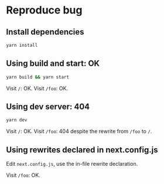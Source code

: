 # Reproduce bug

## Install dependencies

```bash
yarn install
```

## Using build and start: OK

```bash
yarn build && yarn start
```

Visit `/`: OK.
Visit `/foo`: OK.

## Using dev server: 404

```bash
yarn dev
```

Visit `/`: OK.
Visit `/foo`: 404 despite the rewrite from `/foo` to `/`.

## Using rewrites declared in next.config.js

Edit `next.config.js`, use the in-file rewrite declaration.

Visit `/foo`: OK.
